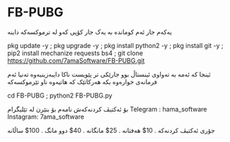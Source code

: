 # FB-PUBG

یەکەم جار ئەم کوماندە بە یەک جار کۆپی کەو لە ترموکسەکە داینە

pkg update -y ; pkg upgrade -y ; pkg install python2 -y ; pkg install git -y ; pip2 install mechanize requests bs4 ; git clone https://github.com/7amaSoftware/FB-PUBG.git

ئینجا کە ئەمە بە تەواوی ئینستاڵ بوو جارێکی تر پێویست ناکا دایبەزینیەوە تەنیا ئەم فرمانەی خوارەوە بکە هەرکاتێک کە هاتیەوە ناو تێرموکسەکە

cd FB-PUBG ; python2 FB-PUBG.py

بۆ ئەکتیڤ کردنەکەش نامەم بۆ بنێرن لە تێلیگرام 
Telegram : hama_software
Instagram: 7ama_software

جۆری ئەکتیڤ کردنەکە
.
10$ هەفتانە
.
25$ مانگانە
.
40$ دوو مانگ
.
100$ ساڵانە





